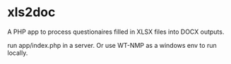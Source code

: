 # xls2doc

A PHP app to process questionaires filled in XLSX files into DOCX outputs.

run app/index.php in a server.  Or use WT-NMP as a windows env to run locally.